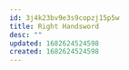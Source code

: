 ```yaml
---
id: 3j4k23bv9e3s9copzj15p5w
title: Right Handsword
desc: ""
updated: 1682624524598
created: 1682624524598
---
```


